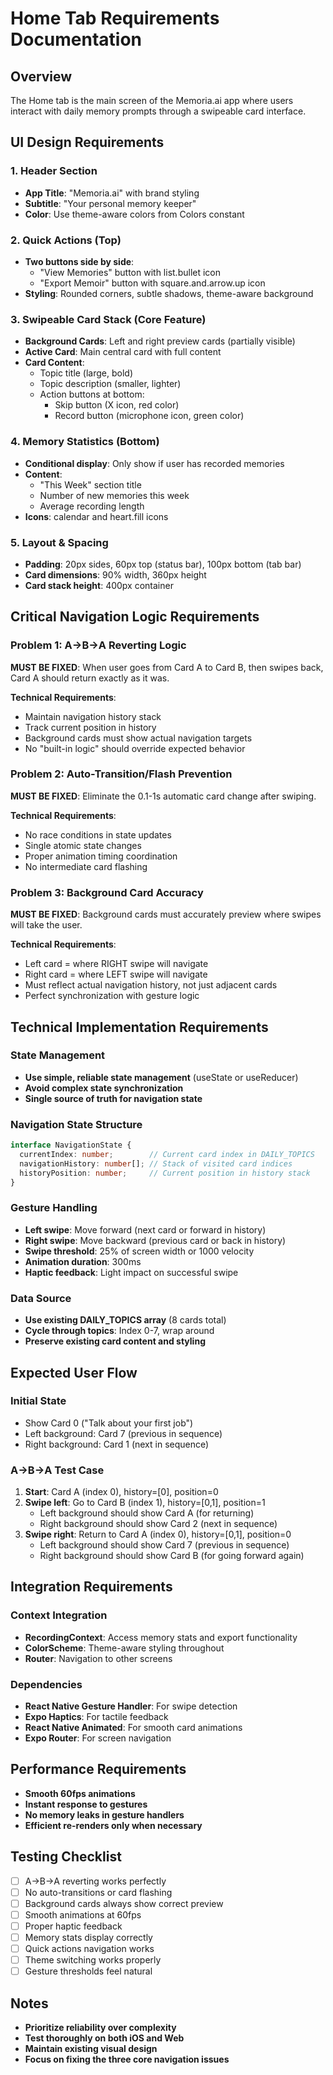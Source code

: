 # Home Tab Requirements Documentation

## Overview
The Home tab is the main screen of the Memoria.ai app where users interact with daily memory prompts through a swipeable card interface.

## UI Design Requirements

### 1. Header Section
- **App Title**: "Memoria.ai" with brand styling
- **Subtitle**: "Your personal memory keeper"
- **Color**: Use theme-aware colors from Colors constant

### 2. Quick Actions (Top)
- **Two buttons side by side**:
  - "View Memories" button with list.bullet icon
  - "Export Memoir" button with square.and.arrow.up icon
- **Styling**: Rounded corners, subtle shadows, theme-aware background

### 3. Swipeable Card Stack (Core Feature)
- **Background Cards**: Left and right preview cards (partially visible)
- **Active Card**: Main central card with full content
- **Card Content**:
  - Topic title (large, bold)
  - Topic description (smaller, lighter)
  - Action buttons at bottom:
    - Skip button (X icon, red color)
    - Record button (microphone icon, green color)

### 4. Memory Statistics (Bottom)
- **Conditional display**: Only show if user has recorded memories
- **Content**:
  - "This Week" section title
  - Number of new memories this week
  - Average recording length
- **Icons**: calendar and heart.fill icons

### 5. Layout & Spacing
- **Padding**: 20px sides, 60px top (status bar), 100px bottom (tab bar)
- **Card dimensions**: 90% width, 360px height
- **Card stack height**: 400px container

## Critical Navigation Logic Requirements

### Problem 1: A→B→A Reverting Logic
**MUST BE FIXED**: When user goes from Card A to Card B, then swipes back, Card A should return exactly as it was.

**Technical Requirements**:
- Maintain navigation history stack
- Track current position in history
- Background cards must show actual navigation targets
- No "built-in logic" should override expected behavior

### Problem 2: Auto-Transition/Flash Prevention
**MUST BE FIXED**: Eliminate the 0.1-1s automatic card change after swiping.

**Technical Requirements**:
- No race conditions in state updates
- Single atomic state changes
- Proper animation timing coordination
- No intermediate card flashing

### Problem 3: Background Card Accuracy
**MUST BE FIXED**: Background cards must accurately preview where swipes will take the user.

**Technical Requirements**:
- Left card = where RIGHT swipe will navigate
- Right card = where LEFT swipe will navigate
- Must reflect actual navigation history, not just adjacent cards
- Perfect synchronization with gesture logic

## Technical Implementation Requirements

### State Management
- **Use simple, reliable state management** (useState or useReducer)
- **Avoid complex state synchronization**
- **Single source of truth for navigation state**

### Navigation State Structure
```typescript
interface NavigationState {
  currentIndex: number;        // Current card index in DAILY_TOPICS
  navigationHistory: number[]; // Stack of visited card indices
  historyPosition: number;     // Current position in history stack
}
```

### Gesture Handling
- **Left swipe**: Move forward (next card or forward in history)
- **Right swipe**: Move backward (previous card or back in history)
- **Swipe threshold**: 25% of screen width or 1000 velocity
- **Animation duration**: 300ms
- **Haptic feedback**: Light impact on successful swipe

### Data Source
- **Use existing DAILY_TOPICS array** (8 cards total)
- **Cycle through topics**: Index 0-7, wrap around
- **Preserve existing card content and styling**

## Expected User Flow

### Initial State
- Show Card 0 ("Talk about your first job")
- Left background: Card 7 (previous in sequence)
- Right background: Card 1 (next in sequence)

### A→B→A Test Case
1. **Start**: Card A (index 0), history=[0], position=0
2. **Swipe left**: Go to Card B (index 1), history=[0,1], position=1
   - Left background should show Card A (for returning)
   - Right background should show Card 2 (next in sequence)
3. **Swipe right**: Return to Card A (index 0), history=[0,1], position=0
   - Left background should show Card 7 (previous in sequence)
   - Right background should show Card B (for going forward again)

## Integration Requirements

### Context Integration
- **RecordingContext**: Access memory stats and export functionality
- **ColorScheme**: Theme-aware styling throughout
- **Router**: Navigation to other screens

### Dependencies
- **React Native Gesture Handler**: For swipe detection
- **Expo Haptics**: For tactile feedback
- **React Native Animated**: For smooth card animations
- **Expo Router**: For screen navigation

## Performance Requirements
- **Smooth 60fps animations**
- **Instant response to gestures**
- **No memory leaks in gesture handlers**
- **Efficient re-renders only when necessary**

## Testing Checklist
- [ ] A→B→A reverting works perfectly
- [ ] No auto-transitions or card flashing
- [ ] Background cards always show correct preview
- [ ] Smooth animations at 60fps
- [ ] Proper haptic feedback
- [ ] Memory stats display correctly
- [ ] Quick actions navigation works
- [ ] Theme switching works properly
- [ ] Gesture thresholds feel natural

## Notes
- **Prioritize reliability over complexity**
- **Test thoroughly on both iOS and Web**
- **Maintain existing visual design**
- **Focus on fixing the three core navigation issues**